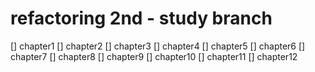 # refactoring 2nd - study branch

[] chapter1
[] chapter2
[] chapter3
[] chapter4
[] chapter5
[] chapter6
[] chapter7
[] chapter8
[] chapter9
[] chapter10
[] chapter11
[] chapter12
